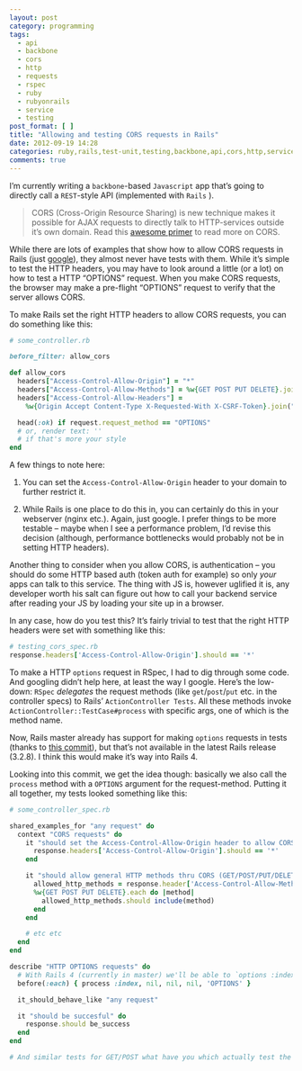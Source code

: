 ```yaml
---
layout: post
category: programming
tags:
  - api
  - backbone
  - cors
  - http
  - requests
  - rspec
  - ruby
  - rubyonrails
  - service
  - testing
post_format: [ ]
title: "Allowing and testing CORS requests in Rails"
date: 2012-09-19 14:28
categories: ruby,rails,test-unit,testing,backbone,api,cors,http,service
comments: true
---
```

I’m currently writing a `backbone`-based `Javascript` app that’s going
to directly call a `REST`-style API (implemented with `Rails` ).

> CORS (Cross-Origin Resource Sharing) is new technique makes it
  possible for AJAX requests to directly talk to HTTP-services outside
  it’s own domain. Read this [awesome primer][1] to read more on CORS.


While there are lots of examples that show how to allow CORS requests
in Rails (just [google][2]), they almost never have tests with them.
While it’s simple to test the HTTP headers, you may have to look
around a little (or a lot) on how to test a HTTP “OPTIONS” request.
When you make CORS requests, the browser may make a pre-flight
“OPTIONS” request to verify that the server allows CORS.

<!-- more -->

To make Rails set the right HTTP headers to allow CORS requests, you
can do something like this:

```rb
# some_controller.rb

before_filter: allow_cors

def allow_cors
  headers["Access-Control-Allow-Origin"] = "*"
  headers["Access-Control-Allow-Methods"] = %w{GET POST PUT DELETE}.join(",")
  headers["Access-Control-Allow-Headers"] =
    %w{Origin Accept Content-Type X-Requested-With X-CSRF-Token}.join(",")

  head(:ok) if request.request_method == "OPTIONS"
  # or, render text: ''
  # if that's more your style
end
```

A few things to note here:

1. You can set the `Access-Control-Allow-Origin` header to your
domain to further restrict it.

1. While Rails is one place to do this in, you can certainly do this
in your webserver (nginx etc.). Again, just google. I prefer things to
be more testable – maybe when I see a performance problem, I’d revise
this decision (although, performance bottlenecks would probably not be
in setting HTTP headers).

Another thing to consider when you allow CORS, is authentication – you
should do some HTTP based auth (token auth for example) so only *your*
apps can talk to this service. The thing with JS is, however uglified
it is, any developer worth his salt can figure out how to call your
backend service after reading your JS by loading your site up in a
browser.

In any case, how do you test this? It’s fairly trivial to test that
the right HTTP headers were set with something like this:

```rb
# testing_cors_spec.rb
response.headers['Access-Control-Allow-Origin'].should == '*'
```

To make a HTTP `options` request in RSpec, I had to dig through some
code. And googling didn’t help here, at least the way I google. Here’s
the low-down: `RSpec` *delegates* the request methods (like
`get`/`post`/`put` etc. in the controller specs) to Rails’
`ActionController Tests`. All these methods invoke
`ActionController::TestCase#process` with specific args, one of which
is the method name.

Now, Rails master already has support for making
`options` requests in tests (thanks to [this commit][3]), but that’s
not available in the latest Rails release (3.2.8). I think this would
make it’s way into Rails 4.

Looking into this commit, we get the idea
though: basically we also call the `process` method with a `OPTIONS`
argument for the request-method. Putting it all together, my tests
looked something like this:

```rb
# some_controller_spec.rb

shared_examples_for "any request" do
  context "CORS requests" do
    it "should set the Access-Control-Allow-Origin header to allow CORS from anywhere" do
      response.headers['Access-Control-Allow-Origin'].should == '*'
    end

    it "should allow general HTTP methods thru CORS (GET/POST/PUT/DELETE)" do
      allowed_http_methods = response.header['Access-Control-Allow-Methods']
      %w{GET POST PUT DELETE}.each do |method|
        allowed_http_methods.should include(method)
      end
    end

    # etc etc
  end
end

describe "HTTP OPTIONS requests" do
  # With Rails 4 (currently in master) we'll be able to `options :index`
  before(:each) { process :index, nil, nil, nil, 'OPTIONS' }

  it_should_behave_like "any request"

  it "should be succesful" do
    response.should be_success
  end
end

# And similar tests for GET/POST what have you which actually test the functionality...
```

 [1]: http://www.nczonline.net/blog/2010/05/25/cross-domain-ajax-with-cross-origin-resource-sharing/ "Cross Domain AJAX with CORS"
 [2]: http://goo.gl/d8g3j
 [3]: https://github.com/rails/rails/commit/0303c2325fab253adf5e4a0b738cb469c048f008#L0R438
